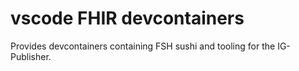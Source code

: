 # vscode FHIR devcontainers

Provides devcontainers containing FSH sushi and tooling for the IG-Publisher.

